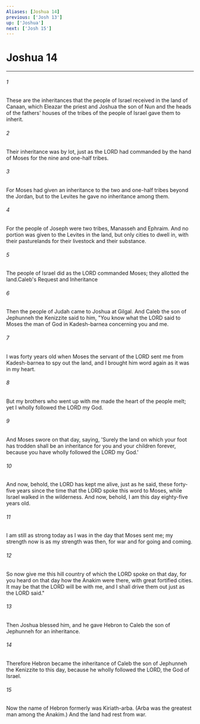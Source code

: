 ```yaml
---
Aliases: [Joshua 14]
previous: ['Josh 13']
up: ['Joshua']
next: ['Josh 15']
---
```

# Joshua 14

***

 

###### 1 
These are the inheritances that the people of Israel received in the land of Canaan, which Eleazar the priest and Joshua the son of Nun and the heads of the fathers' houses of the tribes of the people of Israel gave them to inherit. 
 

###### 2 
Their inheritance was by lot, just as the LORD had commanded by the hand of Moses for the nine and one-half tribes. 
 

###### 3 
For Moses had given an inheritance to the two and one-half tribes beyond the Jordan, but to the Levites he gave no inheritance among them. 
 

###### 4 
For the people of Joseph were two tribes, Manasseh and Ephraim. And no portion was given to the Levites in the land, but only cities to dwell in, with their pasturelands for their livestock and their substance. 
 

###### 5 
The people of Israel did as the LORD commanded Moses; they allotted the land.Caleb's Request and Inheritance
 
 

###### 6 
Then the people of Judah came to Joshua at Gilgal. And Caleb the son of Jephunneh the Kenizzite said to him, "You know what the LORD said to Moses the man of God in Kadesh-barnea concerning you and me. 
 

###### 7 
I was forty years old when Moses the servant of the LORD sent me from Kadesh-barnea to spy out the land, and I brought him word again as it was in my heart. 
 

###### 8 
But my brothers who went up with me made the heart of the people melt; yet I wholly followed the LORD my God. 
 

###### 9 
And Moses swore on that day, saying, 'Surely the land on which your foot has trodden shall be an inheritance for you and your children forever, because you have wholly followed the LORD my God.' 
 

###### 10 
And now, behold, the LORD has kept me alive, just as he said, these forty-five years since the time that the LORD spoke this word to Moses, while Israel walked in the wilderness. And now, behold, I am this day eighty-five years old. 
 

###### 11 
I am still as strong today as I was in the day that Moses sent me; my strength now is as my strength was then, for war and for going and coming. 
 

###### 12 
So now give me this hill country of which the LORD spoke on that day, for you heard on that day how the Anakim were there, with great fortified cities. It may be that the LORD will be with me, and I shall drive them out just as the LORD said."
 
 

###### 13 
Then Joshua blessed him, and he gave Hebron to Caleb the son of Jephunneh for an inheritance. 
 

###### 14 
Therefore Hebron became the inheritance of Caleb the son of Jephunneh the Kenizzite to this day, because he wholly followed the LORD, the God of Israel. 
 

###### 15 
Now the name of Hebron formerly was Kiriath-arba. (Arba was the greatest man among the Anakim.) And the land had rest from war.
 
